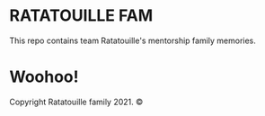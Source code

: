 # RATATOUILLE FAM

This repo contains team Ratatouille's mentorship family memories.


# Woohoo!
Copyright Ratatouille family 2021. &copy;